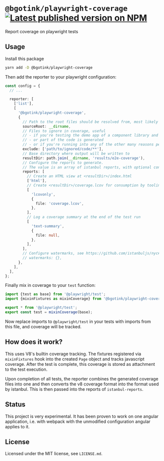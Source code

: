 # `@bgotink/playwright-coverage` [![Latest published version on NPM](https://img.shields.io/npm/v/@bgotink/playwright-coverage)](https://npm.im/@bgotink/playwright-coverage)

Report coverage on playwright tests

## Usage

Install this package

```bash
yarn add -D @bgotink/playwright-coverage
```

Then add the reporter to your playwright configuration:

```ts
const config = {
  // ...

  reporter: [
    ['list'],
    [
      '@bgotink/playwright-coverage',
      {
        // Path to the root files should be resolved from, most likely your repository root
        sourceRoot: __dirname,
        // Files to ignore in coverage, useful
        // - if you're testing the demo app of a component library and want to exclude the demo sources
        // - or part of the code is generated
        // - or if you're running into any of the other many reasons people have for excluding files
        exclude: ['path/to/ignored/code/**'],
        // Base directory where output will be written to
        resultDir: path.join(__dirname, 'results/e2e-coverage'),
        // Configure the reports to generate.
        // The value is an array of istanbul reports, with optional configuration attached.
        reports: [
          // Create an HTML view at <resultDir>/index.html
          ['html'],
          // Create <resultDir>/coverage.lcov for consumption by tooling
          [
            'lcovonly',
            {
              file: 'coverage.lcov',
            },
          ],
          // Log a coverage summary at the end of the test run
          [
            'text-summary',
            {
              file: null,
            },
          ],
        ],
        // Configure watermarks, see https://github.com/istanbuljs/nyc#high-and-low-watermarks
        // watermarks: {},
      },
    ],
  ],
};
```

Finally mix in coverage to your `test` function:

```ts
import {test as base} from '@playwright/test';
import {mixinFixtures as mixinCoverage} from '@bgotink/playwright-coverage';

export * from '@playwright/test';
export const test = mixinCoverage(base);
```

Now replace imports to `@playwright/test` in your tests with imports from this file, and coverage will be tracked.

## How does it work?

This uses V8's builtin coverage tracking. The fixtures registered via `mixinFixtures` hook into the created `Page` object and tracks javascript coverage. After the test is complete, this coverage is stored as attachment to the test execution.

Upon completion of all tests, the reporter combines the generated coverage files into one and then converts the v8 coverage format into the format used by istanbul. This is then passed into the reports of `istanbul-reports`.

## Status

This project is very experimental. It has been proven to work on one angular application, i.e. with webpack with the unmodified configuration angular applies to it.

## License

Licensed under the MIT license, see `LICENSE.md`.
